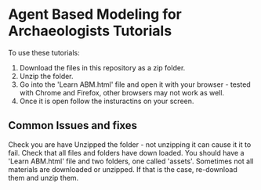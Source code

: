 # Agent Based Modeling for Archaeologists Tutorials

To use these tutorials:
1. Download the files in this repository as a zip folder.
2. Unzip the folder.
3. Go into the 'Learn ABM.html' file and open it with your browser - tested with Chrome and Firefox, other browsers may not work as well.
4. Once it is open follow the insturactins on your screen.

## Common Issues and fixes
Check you are have Unzipped the folder - not unzipping it can cause it it to fail.
Check that all files and folders have down loaded. You should have a 'Learn ABM.html' file and two folders, one called 'assets'. Sometimes not all materials are downloaded or unzipped. If that is the case, re-download them and unzip them.